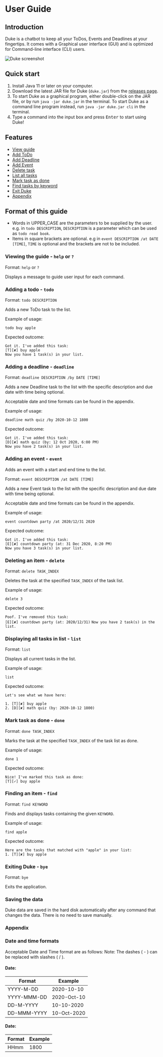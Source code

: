 # User Guide

## Introduction
Duke is a chatbot to keep all your ToDos, Events and Deadlines at your fingertips. It comes with a Graphical user interface (GUI) and is optimized for Command-line interface (CLI) users.

![Duke screenshot](./Ui.png)

## Quick start
1. Install Java 11 or later on your computer.
1. Download the latest JAR file for Duke (`duke.jar`) from the [releases page](https://github.com/jeffreytjs/ip/releases).
1. To start Duke as a graphical program, either double-click on the JAR file, or by run `java -jar duke.jar` in the terminal. 
To start Duke as a command line program instead, run `java -jar duke.jar cli` in the terminal.
1. Type a command into the input box and press <kbd>Enter</kbd> to start using Duke!

## Features 
* [View guide](#viewing-the-guide---help-or-)
* [Add ToDo](#adding-a-todo---todo)
* [Add Deadline](#adding-a-deadline---deadline)
* [Add Event](#adding-an-event---event)
* [Delete task](#deleting-an-item---delete)
* [List all tasks](#displaying-all-tasks-in-list---list)
* [Mark task as done](#mark-task-as-done---done)
* [Find tasks by keyword](#finding-an-item---find)
* [Exit Duke](#exiting-duke---bye)
* [Appendix](#appendix)

## Format of this guide
- Words in UPPER_CASE are the parameters to be supplied by the user.
  e.g. in `todo DESCRIPTION`, `DESCRIPTION` is a parameter which can be used as `todo read book`.
- Items in square brackets are optional.
  e.g in `event DESCRIPTION /at DATE [TIME]`, `TIME` is optional and the brackets are not to be included.

### Viewing the guide - `help` or `?`
Format: `help` or `?`

Displays a message to guide user input for each command.

### Adding a todo - `todo`
Format: `todo DESCRIPTION`

Adds a new ToDo task to the list.

Example of usage:

`todo buy apple`

Expected outcome:

`Got it. I've added this task:`  
`[T][✘] buy apple`  
`Now you have 1 task(s) in your list.`

### Adding a deadline - `deadline`
Format: `deadline DESCRIPTION /by DATE [TIME]`

Adds a new Deadline task to the list with the specific description and due date with time being optional.

Acceptable date and time formats can be found in the appendix.

Example of usage:

`deadline math quiz /by 2020-10-12 1800`

Expected outcome:

`Got it. I've added this task:`  
`[D][✘] math quiz (by: 12 Oct 2020, 6:00 PM)`  
`Now you have 2 task(s) in your list.`

### Adding an event - `event`
Adds an event with a start and end time to the list.

Format: `event DESCRIPTION /at DATE [TIME]`

Adds a new Event task to the list with the specific description and due date with time being optional.

Acceptable date and time formats can be found in the appendix.

Example of usage:

`event countdown party /at 2020/12/31 2020`

Expected outcome:

`Got it. I've added this task:`  
`[E][✘] countdown party (at: 31 Dec 2020, 8:20 PM)`  
`Now you have 3 task(s) in your list.`

### Deleting an item - `delete`
Format: `delete TASK_INDEX`

Deletes the task at the specified `TASK_INDEX` of the task list.

Example of usage:

`delete 3`

Expected outcome:

`Poof. I've removed this task:`  
`[E][✘] countdown party (at: 2020/12/31)`
`Now you have 2 task(s) in the list.`

### Displaying all tasks in list - `list`
Format: `list`

Displays all current tasks in the list.

Example of usage:

`list`

Expected outcome:

`Let's see what we have here:`

`1. [T][✘] buy apple`  
`2. [D][✘] math quiz (by: 2020-10-12 1800)`  

### Mark task as done - `done`
Format: `done TASK_INDEX`

Marks the task at the specified `TASK_INDEX` of the task list as done.

Example of usage:

`done 1`

Expected outcome:

`Nice! I've marked this task as done:`  
`[T][✓] buy apple`

### Finding an item - `find`
Format: `find KEYWORD`

Finds and displays tasks containing the given `KEYWORD`.

Example of usage:

`find apple`

Expected outcome:

`Here are the tasks that matched with "apple" in your list:`  
`1. [T][✘] buy apple` 

### Exiting Duke - `bye`
Format: `bye`

Exits the application.

### Saving the data
Duke data are saved in the hard disk automatically after any command that changes the data. There is no need to save manually.

### Appendix
### Date and time formats
Acceptable Date and Time format are as follows:
Note: The dashes ( - ) can be replaced with slashes ( / ).

#### Date:
| Format | Example |
| ------- | -------- |
| YYYY-M-DD | 2020-10-10 |
| YYYY-MMM-DD | 2020-Oct-10 |
| DD-M-YYYY | 10-10-2020 |
| DD-MMM-YYYY | 10-Oct-2020 |

#### Date:
| Format | Example |
| ------ | ------- |
| HHmm | 1800 |
